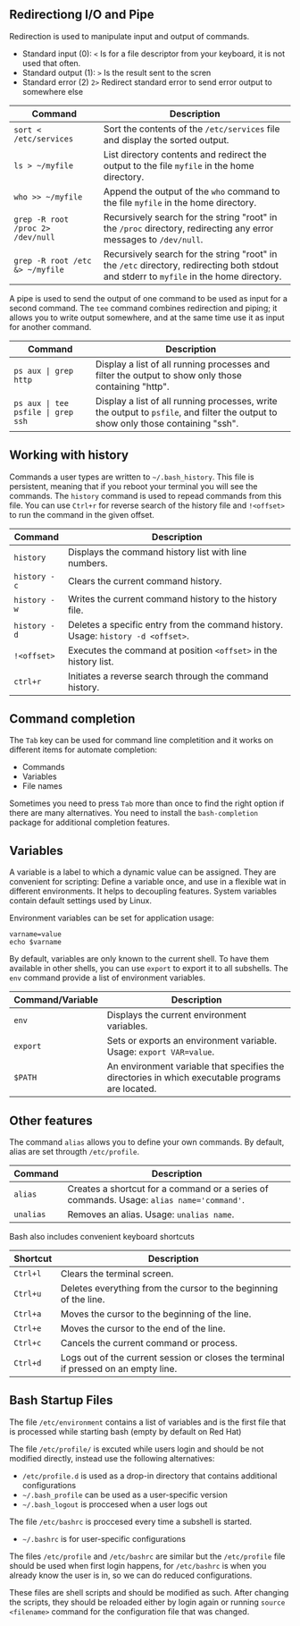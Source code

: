 ## Redirectiong I/O and Pipe

Redirection is used to manipulate input and output of commands.
 * Standard input (0): `<` Is for a file descriptor from your keyboard, it is not used that often.
 * Standard output (1): `>` Is the result sent to the scren
 * Standard error (2) `2>` Redirect standard error to send error output to somewhere else

| Command                                 | Description                                                                                                   |
|-----------------------------------------|---------------------------------------------------------------------------------------------------------------|
| `sort < /etc/services`                  | Sort the contents of the `/etc/services` file and display the sorted output.                                  |
| `ls > ~/myfile`                         | List directory contents and redirect the output to the file `myfile` in the home directory.                   |
| `who >> ~/myfile`                       | Append the output of the `who` command to the file `myfile` in the home directory.                            |
| `grep -R root /proc 2> /dev/null`       | Recursively search for the string "root" in the `/proc` directory, redirecting any error messages to `/dev/null`. |
| `grep -R root /etc &> ~/myfile`         | Recursively search for the string "root" in the `/etc` directory, redirecting both stdout and stderr to `myfile` in the home directory. |

A pipe is used to send the output of one command to be used as input for a second command. The `tee` command combines redirection and piping; it allows you to write output somewhere, and at the same time use it as input for another command.

| Command                                   | Description                                                                                                 |
|-------------------------------------------|-------------------------------------------------------------------------------------------------------------|
| `ps aux \| grep http`                     | Display a list of all running processes and filter the output to show only those containing "http".         |
| `ps aux \| tee psfile \| grep ssh`        | Display a list of all running processes, write the output to `psfile`, and filter the output to show only those containing "ssh". |

## Working with history

Commands a user types are written to `~/.bash_history`. This file is persistent, meaning that if you reboot your terminal you will see the commands. The `history` command is used to repead commands from this file. You can use `Ctrl+r` for reverse search of the history file and `!<offset>` to run the command in the given offset.

| Command      | Description                                                                        |
|--------------|------------------------------------------------------------------------------------|
| `history`    | Displays the command history list with line numbers.                               |
| `history -c` | Clears the current command history.                                                |
| `history -w` | Writes the current command history to the history file.                            |
| `history -d` | Deletes a specific entry from the command history. Usage: `history -d <offset>`.   |
| `!<offset>`         | Executes the command at position `<offset>` in the history list.                          |
| `ctrl+r`     | Initiates a reverse search through the command history.                            |

## Command completion

The `Tab` key can be used for command line completition and it works on different items for automate completion:
 * Commands
 * Variables
 * File names

Sometimes you need to press `Tab` more than once to find the right option if there are many alternatives. You need to install the `bash-completion` package for additional completion features.

## Variables

A variable is a label to which a dynamic value can be assigned. They are convenient for scripting: Define a variable once, and use in a flexible wat in different environments. It helps to decoupling features. System variables contain default settings used by Linux.

Environment variables can be set for application usage:

```
varname=value
echo $varname
```

By default, variables are only known to the current shell. To have them available in other shells, you can use `export` to export it to all subshells. The `env` command provide a list of environment variables.

| Command/Variable | Description                                                                        |
|------------------|------------------------------------------------------------------------------------|
| `env`            | Displays the current environment variables.                                        |
| `export`         | Sets or exports an environment variable. Usage: `export VAR=value`.                |
| `$PATH`          | An environment variable that specifies the directories in which executable programs are located. |

## Other features

The command `alias` allows you to define your own commands. By default, alias are set througth `/etc/profile`.

| Command  | Description                                                           |
|----------|-----------------------------------------------------------------------|
| `alias`  | Creates a shortcut for a command or a series of commands. Usage: `alias name='command'`. |
| `unalias`| Removes an alias. Usage: `unalias name`.                              |

Bash also includes convenient keyboard shortcuts

| Shortcut | Description                                            |
|----------|--------------------------------------------------------|
| `Ctrl+l` | Clears the terminal screen.                            |
| `Ctrl+u` | Deletes everything from the cursor to the beginning of the line. |
| `Ctrl+a` | Moves the cursor to the beginning of the line.         |
| `Ctrl+e` | Moves the cursor to the end of the line.               |
| `Ctrl+c` | Cancels the current command or process.                |
| `Ctrl+d` | Logs out of the current session or closes the terminal if pressed on an empty line. |

## Bash Startup Files

The file `/etc/environment` contains a list of variables and is the first file that is processed while starting bash (empty by default on Red Hat)

The file `/etc/profile/` is excuted while users login and should be not modified directly, instead use the following alternatives:
 * `/etc/profile.d` is used as a drop-in directory that contains additional configurations
 * `~/.bash_profile` can be used as a user-specific version
 * `~/.bash_logout` is proccesed when a user logs out

The file `/etc/bashrc` is proccesed every time a subshell is started.
 * `~/.bashrc` is for user-specific configurations

The files `/etc/profile` and `/etc/bashrc` are similar but the `/etc/profile` file should be used when first login happens, for `/etc/bashrc` is when you already know the user is in, so we can do reduced configurations.

These files are shell scripts and should be modified as such. After changing the scripts, they should be reloaded either by login again or running `source <filename>` command for the configuration file that was changed.

